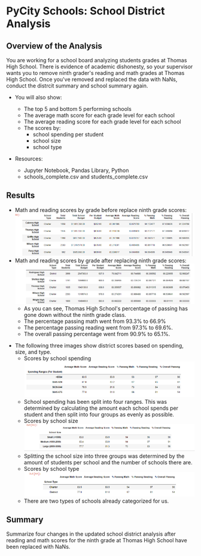 # PyCity Schools: School District Analysis

## Overview of the Analysis
You are working for a school board analyzing students grades at Thomas High School. There is evidence of academic dishonesty, so your supervisor wants you to remove ninth grader's reading and math grades at Thomas High School. Once you've removed and replaced the data with NaNs, conduct the distrcit summary and school summary again. 
- You will also show:
  - The top 5 and bottom 5 performing schools
  - The average math score for each grade level for each school
  - The average reading score for each grade level for each school
  - The scores by:
    - school spending per student
    - school size
    - school type

- Resources:
  - Jupyter Notebook, Pandas Library, Python
  - schools_complete.csv and students_complete.csv 


## Results

* Math and reading scores by grade before replace ninth grade scores:
  ![originalscores](avg_original.png)
* Math and reading scores by grade after replacing ninth grade scores:
  ![no_ninth](avg_no_ninth_ths.png)
  * As you can see, Thomas High School's percentage of passing has gone down without the ninth grade class. 
  * The percentage passing math went from 93.3% to 66.9%
  * The percentage passing reading went from 97.3% to 69.6%.
  * The overall passing percentage went from 90.9% to 65.1%.

- The following three images show district scores based on spending, size, and type. 
    - Scores by school spending
    ![schoolspending](scores_by_school_spending.png) 
    - School spending has been split into four ranges. This was determined by calculating the amount each school spends per student and then split into four groups as evenly as possible. 
    - Scores by school size
    ![schoolsize](scores_by_school_size.png)
    - Splitting the school size into three groups was determined by the amount of students per school and the number of schools there are. 
    - Scores by school type
    ![schooltype](scores_by_school_type.png)
    - There are two types of schools already categorized for us. 
    
## Summary
Summarize four changes in the updated school district analysis after reading and math scores for the ninth grade at Thomas High School have been replaced with NaNs.
